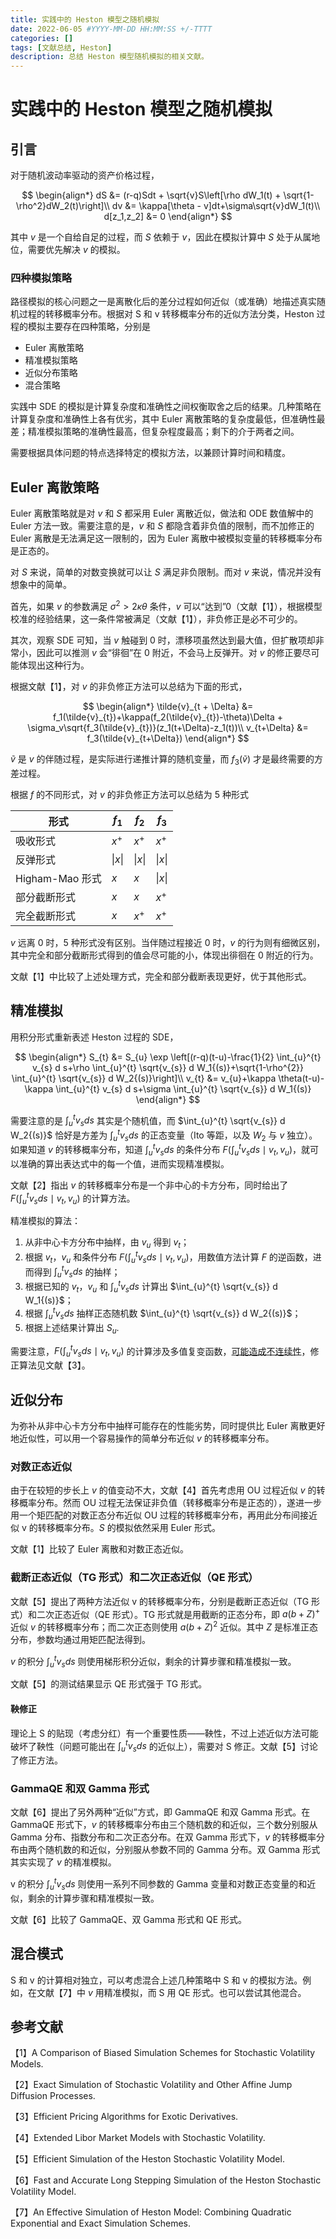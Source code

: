 ```yaml
---
title: 实践中的 Heston 模型之随机模拟
date: 2022-06-05 #YYYY-MM-DD HH:MM:SS +/-TTTT
categories: []
tags: [文献总结, Heston]
description: 总结 Heston 模型随机模拟的相关文献。
---
```


# 实践中的 Heston 模型之随机模拟

## 引言

对于随机波动率驱动的资产价格过程，

$$
\begin{align*}
dS &= (r-q)Sdt + \sqrt{v}S\left[\rho dW_1(t) + \sqrt{1-\rho^2}dW_2(t)\right]\\
dv &= \kappa[\theta - v]dt+\sigma\sqrt{v}dW_1(t)\\
d[z_1,z_2] &= 0
\end{align*}
$$

其中 $v$ 是一个自给自足的过程，而 $S$ 依赖于 $v$，因此在模拟计算中 $S$ 处于从属地位，需要优先解决 $v$ 的模拟。

### 四种模拟策略

路径模拟的核心问题之一是离散化后的差分过程如何近似（或准确）地描述真实随机过程的转移概率分布。根据对 S 和 v 转移概率分布的近似方法分类，Heston 过程的模拟主要存在四种策略，分别是
* Euler 离散策略
* 精准模拟策略
* 近似分布策略
* 混合策略

实践中 SDE 的模拟是计算复杂度和准确性之间权衡取舍之后的结果。几种策略在计算复杂度和准确性上各有优劣，其中 Euler 离散策略的复杂度最低，但准确性最差；精准模拟策略的准确性最高，但复杂程度最高；剩下的介于两者之间。

需要根据具体问题的特点选择特定的模拟方法，以兼顾计算时间和精度。

## Euler 离散策略

Euler 离散策略就是对 $v$ 和 $S$ 都采用 Euler 离散近似，做法和 ODE 数值解中的 Euler 方法一致。需要注意的是，$v$ 和 $S$ 都隐含着非负值的限制，而不加修正的 Euler 离散是无法满足这一限制的，因为 Euler 离散中被模拟变量的转移概率分布是正态的。

对 $S$ 来说，简单的对数变换就可以让 $S$ 满足非负限制。而对 $v$ 来说，情况并没有想象中的简单。

首先，如果 $v$ 的参数满足 $\sigma^2 > 2\kappa\theta$ 条件，$v$ 可以“达到”0（文献【1】），根据模型校准的经验结果，这一条件常被满足（文献【1】），非负修正是必不可少的。

其次，观察 SDE 可知，当 $v$ 触碰到 0 时，漂移项虽然达到最大值，但扩散项却非常小，因此可以推测 $v$ 会“徘徊”在 0 附近，不会马上反弹开。对 $v$ 的修正要尽可能体现出这种行为。

根据文献【1】，对 $v$ 的非负修正方法可以总结为下面的形式，

$$
\begin{align*}
\tilde{v}_{t + \Delta} &= f_1(\tilde{v}_{t})+\kappa(f_2(\tilde{v}_{t})-\theta)\Delta + \sigma_v\sqrt{f_3(\tilde{v}_{t})}(z_1(t+\Delta)-z_1(t))\\
v_{t+\Delta} &= f_3(\tilde{v}_{t+\Delta})
\end{align*}
$$

$\tilde{v}$ 是 $v$ 的伴随过程，是实际进行递推计算的随机变量，而 $f_3(\tilde{v})$ 才是最终需要的方差过程。

根据 $f$ 的不同形式，对 $v$ 的非负修正方法可以总结为 5 种形式

| 形式            | $f_1$   | $f_2$   | $f_3$   |
| --------------- | ------- | ------- | ------- |
| 吸收形式        | $x^+$   | $x^+$   | $x^+$   |
| 反弹形式        | $\|x\|$ | $\|x\|$ | $\|x\|$ |
| Higham-Mao 形式 | $x$     | $x$     | $\|x\|$ |
| 部分截断形式    | $x$     | $x$     | $x^+$   |
| 完全截断形式    | $x$     | $x^+$   | $x^+$   |

$v$ 远离 0 时，5 种形式没有区别。当伴随过程接近 0 时，$v$ 的行为则有细微区别，其中完全和部分截断形式得到的值会尽可能的小，体现出徘徊在 0 附近的行为。

文献【1】中比较了上述处理方式，完全和部分截断表现更好，优于其他形式。

## 精准模拟

用积分形式重新表述 Heston 过程的 SDE，

$$
\begin{align*}
S_{t} &= S_{u} \exp \left[(r-q)(t-u)-\frac{1}{2} \int_{u}^{t} v_{s} d s+\rho \int_{u}^{t} \sqrt{v_{s}} d W_1{(s)}+\sqrt{1-\rho^{2}} \int_{u}^{t} \sqrt{v_{s}} d W_2{(s)}\right]\\
v_{t} &= v_{u}+\kappa \theta(t-u)-\kappa \int_{u}^{t} v_{s} d s+\sigma \int_{u}^{t} \sqrt{v_{s}} d W_1{(s)}
\end{align*}
$$

需要注意的是 $\int_{u}^{t} v_{s} d s$ 其实是个随机值，而 $\int_{u}^{t} \sqrt{v_{s}} d W_2{(s)}$ 恰好是方差为 $\int_{u}^{t} v_{s} d s$ 的正态变量（Ito 等距，以及 $W_2$ 与 $v$ 独立）。如果知道 $v$ 的转移概率分布，知道 $\int_{u}^{t} v_{s} d s$ 的条件分布 $F(\int_{u}^{t} v_{s} d s \mid v_t,v_u)$，就可以准确的算出表达式中的每一个值，进而实现精准模拟。

文献【2】指出 $v$ 的转移概率分布是一个非中心的卡方分布，同时给出了 $F(\int_{u}^{t} v_{s} d s \mid v_t,v_u)$ 的计算方法。

精准模拟的算法：
1. 从非中心卡方分布中抽样，由 $v_u$ 得到 $v_t$；
2. 根据 $v_t$，$v_u$ 和条件分布 $F(\int_{u}^{t} v_{s} ds \mid v_t,v_u)$，用数值方法计算 $F$ 的逆函数，进而得到 $\int_{u}^{t} v_{s} d s$ 的抽样；
3. 根据已知的 $v_t$，$v_u$ 和 $\int_{u}^{t} v_{s} ds$ 计算出 $\int_{u}^{t} \sqrt{v_{s}} d W_1{(s)}$；
3. 根据 $\int_{u}^{t} v_{s} ds$ 抽样正态随机数 $\int_{u}^{t} \sqrt{v_{s}} d W_2{(s)}$；
3. 根据上述结果计算出 $S_u$.

需要注意，$F(\int_{u}^{t} v_{s} d s \mid v_t,v_u)$ 的计算涉及多值复变函数，[可能造成不连续性](https://xuruilong100.github.io/posts/%E5%AE%9E%E8%B7%B5%E4%B8%AD%E7%9A%84-Heston-%E6%A8%A1%E5%9E%8B%E4%B9%8B%E5%8D%8A%E8%A7%A3%E6%9E%90%E8%A7%A3/)，修正算法见文献【3】。

## 近似分布

为弥补从非中心卡方分布中抽样可能存在的性能劣势，同时提供比 Euler 离散更好地近似性，可以用一个容易操作的简单分布近似 $v$ 的转移概率分布。

### 对数正态近似

由于在较短的步长上 $v$ 的值变动不大，文献【4】首先考虑用 OU 过程近似 $v$ 的转移概率分布。然而 OU 过程无法保证非负值（转移概率分布是正态的），遂进一步用一个矩匹配的对数正态分布近似 OU 过程的转移概率分布，再用此分布间接近似 v 的转移概率分布。$S$ 的模拟依然采用 Euler 形式。

文献【1】比较了 Euler 离散和对数正态近似。

### 截断正态近似（TG 形式）和二次正态近似（QE 形式）

文献【5】提出了两种方法近似 v 的转移概率分布，分别是截断正态近似（TG 形式）和二次正态近似（QE 形式）。TG 形式就是用截断的正态分布，即 $a(b+Z)^+$ 近似 $v$ 的转移概率分布；而二次正态则使用 $a(b+Z)^2$ 近似。其中 $Z$ 是标准正态分布，参数均通过用矩匹配法得到。

$v$ 的积分 $\int_{u}^{t} v_{s} ds$ 则使用梯形积分近似，剩余的计算步骤和精准模拟一致。

文献【5】的测试结果显示 QE 形式强于 TG 形式。

#### 鞅修正

理论上 S 的贴现（考虑分红）有一个重要性质——鞅性，不过上述近似方法可能破坏了鞅性（问题可能出在 $\int_{u}^{t} v_{s} ds$ 的近似上），需要对 S 修正。文献【5】讨论了修正方法。

### GammaQE 和双 Gamma 形式

文献【6】提出了另外两种“近似”方式，即 GammaQE 和双 Gamma 形式。在 GammaQE 形式下，$v$ 的转移概率分布由三个随机数的和近似，三个数分别服从 Gamma 分布、指数分布和二次正态分布。在双 Gamma 形式下，$v$ 的转移概率分布由两个随机数的和近似，分别服从参数不同的 Gamma 分布。双 Gamma 形式其实实现了 $v$ 的精准模拟。

v 的积分 $\int_{u}^{t} v_{s} ds$ 则使用一系列不同参数的 Gamma 变量和对数正态变量的和近似，剩余的计算步骤和精准模拟一致。

文献【6】比较了 GammaQE、双 Gamma 形式和 QE 形式。

## 混合模式

S 和 v 的计算相对独立，可以考虑混合上述几种策略中 S 和 v 的模拟方法。例如，在文献【7】中 $v$ 用精准模拟，而 S 用 QE 形式。也可以尝试其他混合。

## 参考文献

【1】A Comparison of Biased Simulation Schemes for Stochastic Volatility Models.

【2】Exact Simulation of Stochastic Volatility and Other Affine Jump Diffusion Processes.

【3】Efficient Pricing Algorithms for Exotic Derivatives.

【4】Extended Libor Market Models with Stochastic Volatility.

【5】Efficient Simulation of the Heston Stochastic Volatility Model.

【6】Fast and Accurate Long Stepping Simulation of the Heston Stochastic Volatility Model.

【7】An Effective Simulation of Heston Model: Combining Quadratic Exponential and Exact Simulation Schemes.